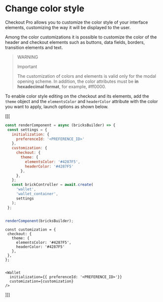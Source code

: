 # Change color style

Checkout Pro allows you to customize the color style of your interface elements, customizing the way it will be displayed to the user.

Among the color customizations it is possible to customize the color of the header and checkout elements such as buttons, data fields, borders, transition elements and text.

> WARNING
>
> Important
>
> The customization of colors and elements is valid only for the modal opening scheme. In addition, the color attributes must be **in hexadecimal format**, for example, #ff0000.

To enable color style editing on the checkout and its elements, add the `theme` object and the `elementsColor` and `headerColor` attribute with the color you want to apply, launch options as shown below.

[[[
```Javascript
const renderComponent = async (bricksBuilder) => {
 const settings = {
   initialization: {
     preferenceId: '<PREFERENCE_ID>'
   },
   customization: {
     checkout: {
       theme: {
         elementsColor: '#4287F5',
         headerColor: '#4287F5'
       },
     },
   };
   const brickController = await.create(
     'wallet',
     'wallet_container',
     settings
   );
 };


renderComponent(bricksBuilder);
```
```react-jsx
const customization = {
 checkout: {
   theme: {
     elementsColor: '#4287F5',
     headerColor: '#4287F5'
   },
 },
};


<Wallet
  initialization={{ preferenceId: '<PREFERENCE_ID>'}}
  customization={customization}
/>
```
]]]